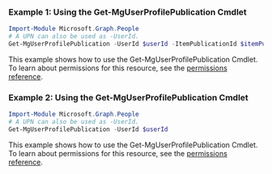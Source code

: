 ### Example 1: Using the Get-MgUserProfilePublication Cmdlet
```powershell
Import-Module Microsoft.Graph.People
# A UPN can also be used as -UserId.
Get-MgUserProfilePublication -UserId $userId -ItemPublicationId $itemPublicationId
```
This example shows how to use the Get-MgUserProfilePublication Cmdlet.
To learn about permissions for this resource, see the [permissions reference](/graph/permissions-reference).
### Example 2: Using the Get-MgUserProfilePublication Cmdlet
```powershell
Import-Module Microsoft.Graph.People
# A UPN can also be used as -UserId.
Get-MgUserProfilePublication -UserId $userId
```
This example shows how to use the Get-MgUserProfilePublication Cmdlet.
To learn about permissions for this resource, see the [permissions reference](/graph/permissions-reference).
